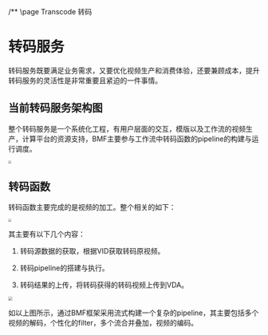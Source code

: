 /** \page Transcode 转码


# 转码服务
转码服务既要满足业务需求，又要优化视频生产和消费体验，还要兼顾成本，提升转码服务的灵活性是非常重要且紧迫的一件事情。

## 当前转码服务架构图
整个转码服务是一个系统化工程，有用户层面的交互，模版以及工作流的视频生产，计算平台的资源支持，BMF主要参与工作流中转码函数的pipeline的构建与运行调度。

<img src="./images/transcode_server_architectur.png" style="zoom:40%;" />

## 转码函数
转码函数主要完成的是视频的加工。整个相关的如下：

<img src="./images/transcode_architecture.png" style="zoom:40%;" />

其主要有以下几个内容：

1. 转码源数据的获取，根据VID获取转码原视频。


2. 转码pipeline的搭建与执行。


3. 转码结果的上传，将转码获得的转码视频上传到VDA。


<img src="./images/transcode_graph.png" style="zoom:50%;" />

如以上图所示，通过BMF框架采用流式构建一个复杂的pipeline，其主要包括多个视频的解码，个性化的filter，多个流合并叠加，视频的编码。
